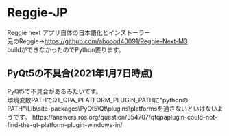 # Reggie-JP
Reggie next アプリ自体の日本語化とインストーラー<br>
元のReggie→https://github.com/aboood40091/Reggie-Next-M3<br>
buildができなかったのでPython要ります。<br>

<h2>PyQt5の不具合(2021年1月7日時点)</h2>
PyQt5で不具合があるみたいです。<br>
環境変数PATHでQT_QPA_PLATFORM_PLUGIN_PATHに"pythonのPATH"\Lib\site-packages\PyQt5\Qt\plugins\platformsを通さないといけないようです。
https://answers.ros.org/question/354707/qtqpaplugin-could-not-find-the-qt-platform-plugin-windows-in/
